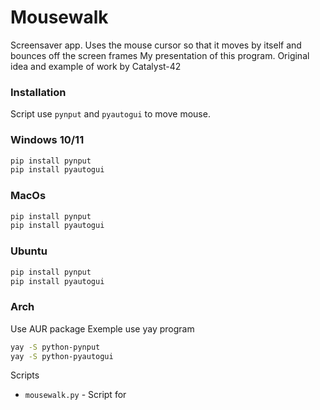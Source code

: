 # Mousewalk

Screensaver app. Uses the mouse cursor so that it moves by itself and bounces off the screen frames
My presentation of this program. Original idea and example of work by Catalyst-42

### Installation

Script use `pynput` and `pyautogui` to move mouse.

### Windows 10/11

```bash
pip install pynput
pip install pyautogui
```

### MacOs

``` bash
pip install pynput
pip install pyautogui
```

### Ubuntu

``` bash
pip install pynput
pip install pyautogui
```

### Arch

Use AUR package
Exemple use yay program

``` bash
yay -S python-pynput
yay -S python-pyautogui
```


Scripts
- `mousewalk.py` - Script for  

